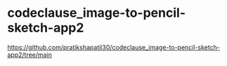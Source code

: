 # codeclause_image-to-pencil-sketch-app2
https://github.com/pratikshapatil30/codeclause_image-to-pencil-sketch-app2/tree/main
